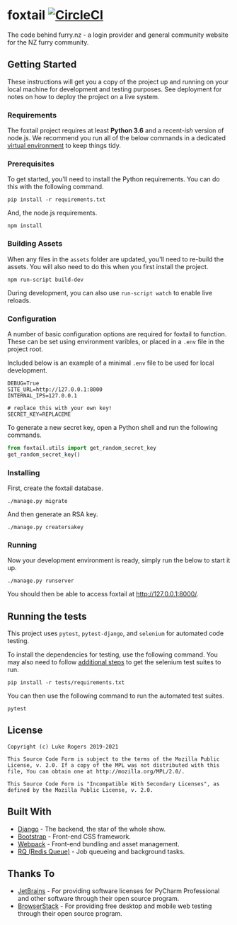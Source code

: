 # foxtail [![CircleCI](https://github.com/dmptrluke/foxtail/workflows/Test/badge.svg)](https://github.com/dmptrluke/foxtail/actions)

The code behind furry.nz - a  login provider and general community website for the NZ furry community.

## Getting Started

These instructions will get you a copy of the project up and running on your local machine for development and testing purposes. See deployment for notes on how to deploy the project on a live system.

### Requirements

The foxtail project requires at least **Python 3.6** and a recent-*ish* version of node.js.
We recommend you run all of the below commands in a dedicated [virtual environment](https://docs.python.org/3/library/venv.html)
to keep things tidy.


### Prerequisites

To get started, you'll need to install the Python requirements. You can do this with the following command.

```
pip install -r requirements.txt
```

And, the node.js requirements.

```
npm install
```


### Building Assets

When any files in the `assets` folder are updated, you'll need to re-build the assets. You will also need to
do this when you first install the project.

```
npm run-script build-dev
```

During development, you can also use `run-script watch` to enable live reloads.

### Configuration

A number of basic configuration options are required for foxtail to function. These can be
set using environment varibles, or placed in a `.env` file in the project root.

Included below is an example of a minimal `.env` file to be used for local development.

```
DEBUG=True
SITE_URL=http://127.0.0.1:8000
INTERNAL_IPS=127.0.0.1

# replace this with your own key!
SECRET_KEY=REPLACEME
```

To generate a new secret key, open a Python shell and run the following commands.

```py
from foxtail.utils import get_random_secret_key
get_random_secret_key()
```

### Installing

First, create the foxtail database.

```
./manage.py migrate
```

And then generate an RSA key.

```
./manage.py creatersakey
```

### Running
Now your development environment is ready, simply run the below to start it up.
```
./manage.py runserver
```

You should then be able to access foxtail at http://127.0.0.1:8000/.

## Running the tests

This project uses `pytest`, `pytest-django`, and `selenium` for automated code testing.

To install the dependencies for testing, use the following command. You may also need to follow
[additional steps](https://selenium-python.readthedocs.io/installation.html) to get the
selenium test suites to run.
```
pip install -r tests/requirements.txt
```

You can then use the following command to run the automated test suites.

```
pytest
```

## License
```
Copyright (c) Luke Rogers 2019-2021

This Source Code Form is subject to the terms of the Mozilla Public
License, v. 2.0. If a copy of the MPL was not distributed with this
file, You can obtain one at http://mozilla.org/MPL/2.0/.

This Source Code Form is "Incompatible With Secondary Licenses", as
defined by the Mozilla Public License, v. 2.0.
```

## Built With

* [Django](https://www.djangoproject.com/) - The backend, the star of the whole show.
* [Bootstrap](https://getbootstrap.com/) - Front-end CSS framework.
* [Webpack](https://webpack.js.org/) - Front-end bundling and asset management.
* [RQ (Redis Queue)](https://python-rq.org/) - Job queueing and background tasks.


## Thanks To

* [JetBrains](https://www.jetbrains.com/?from=furry.nz) - For providing software licenses for PyCharm Professional
and other software through their open source program.
* [BrowserStack](https://www.browserstack.com/open-source) - For providing free desktop and mobile web testing
through their open source program.
